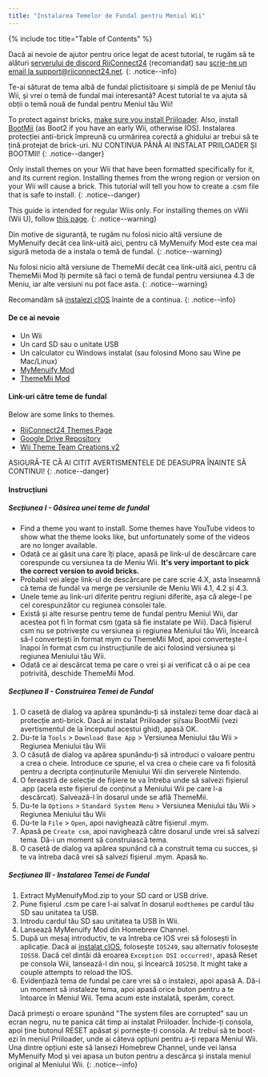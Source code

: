 ```yaml
---
title: "Instalarea Temelor de Fundal pentru Meniul Wii"
---
```


{% include toc title="Table of Contents" %}

Dacă ai nevoie de ajutor pentru orice legat de acest tutorial, te rugăm să te alături [serverului de discord RiiConnect24](https://discord.gg/rc24) (recomandat) sau [scrie-ne un email la support@riiconnect24.net](mailto:support@riiconnect24.net).
{: .notice--info}

Te-ai săturat de tema albă de fundal plictisitoare și simplă de pe Meniul tău Wii, și vrei o temă de fundal mai interesantă? Acest tutorial te va ajuta să obții o temă nouă de fundal pentru Meniul tău Wii!

To protect against bricks, [make sure you install Priiloader](priiloader). Also, install [BootMii](bootmii) (as Boot2 if you have an early Wii, otherwise IOS). Instalarea protecției anti-brick împreună cu urmărirea corectă a ghidului ar trebui să te țină protejat de brick-uri. NU CONTINUA PÂNĂ AI INSTALAT PRIILOADER ȘI BOOTMII!
{: .notice--danger}

Only install themes on your Wii that have been formatted specifically for it, and its current region. Installing themes from the wrong region or version on your Wii will cause a brick. This tutorial will tell you how to create a .csm file that is safe to install.
{: .notice--danger}

This guide is intended for regular Wiis only. For installing themes on vWii (Wii U), follow [this page](themes-vwii).
{: .notice--warning}

Din motive de siguranță, te rugăm nu folosi nicio altă versiune de MyMenuify decât cea link-uită aici, pentru că MyMenuify Mod este cea mai sigură metoda de a instala o temă de fundal.
{: .notice--warning}

Nu folosi nicio altă versiune de ThemeMii decât cea link-uită aici, pentru că ThemeMii Mod îți permite să faci o temă de fundal pentru versiunea 4.3 de Meniu, iar alte versiuni nu pot face asta.
{: .notice--warning}

Recomandăm să [instalezi cIOS](cios) înainte de a continua.
{: .notice--info}

#### De ce ai nevoie

* Un Wii
* Un card SD sau o unitate USB
* Un calculator cu Windows instalat (sau folosind Mono sau Wine pe Mac/Linux)
* [MyMenuify Mod](https://hbb1.oscwii.org/hbb/MyMenuifyMod/MyMenuifyMod.zip)
* [ThemeMii Mod](/assets/files/New_ThemeMii_MOD.zip)

#### Link-uri către teme de fundal

Below are some links to themes.

* [RiiConnect24 Themes Page](https://rc24.xyz/goodies/themes/)
* [Google Drive Repository](https://drive.google.com/drive/folders/19tyeVQ--bJ0ZUTNg5yvAGvc3G4-euEpm?usp=sharing)
* [Wii Theme Team Creations v2](https://gbatemp.net/threads/wii-theme-team-creations-v2.336596/)

ASIGURĂ-TE CĂ AI CITIT AVERTISMENTELE DE DEASUPRA ÎNAINTE SĂ CONTINUI!
{: .notice--danger}

#### Instrucțiuni

##### Secțiunea I - Găsirea unei teme de fundal

* Find a theme you want to install. Some themes have YouTube videos to show what the theme looks like, but unfortunately some of the videos are no longer available.
* Odată ce ai găsit una care îți place, apasă pe link-ul de descărcare care corespunde cu versiunea ta de Meniu Wii. **It's very important to pick the correct version to avoid bricks.**
* Probabil vei alege link-ul de descărcare pe care scrie 4.X, asta înseamnă că tema de fundal va merge pe versiunile de Meniu Wii 4.1, 4.2 și 4.3.
* Unele teme au link-uri diferite pentru regiuni diferite, așa că alege-l pe cel corespunzător cu regiunea consolei tale.
* Există și alte resurse pentru teme de fundal pentru Meniul Wii, dar acestea pot fi în format csm (gata să fie instalate pe Wii). Dacă fișierul csm nu se potrivește cu versiunea și regiunea Meniului tău Wii, încearcă să-l convertești în format mym cu ThemeMii Mod, apoi convertește-l înapoi în format csm cu instrucțiunile de aici folosind versiunea și regiunea Meniului tău Wii.
* Odată ce ai descărcat tema pe care o vrei și ai verificat că o ai pe cea potrivită, deschide ThemeMii Mod.

##### Secțiunea II - Construirea Temei de Fundal

1. O casetă de dialog va apărea spunându-ți să instalezi teme doar dacă ai protecție anti-brick. Dacă ai instalat Priiloader și/sau BootMii (vezi avertismentul de la începutul acestui ghid), apasă OK.
2. Du-te la `Tools` > `Download Base App` > Versiunea Meniului tău Wii > Regiunea Meniului tău Wii
3. O căsuță de dialog va apărea spunându-ți să introduci o valoare pentru a crea o cheie. Introduce ce spune, el va crea o cheie care va fi folosită pentru a decripta conținuturile Meniului Wii din serverele Nintendo.
4. O fereastră de selecție de fișiere te va întreba unde să salvezi fișierul .app (acela este fișierul de conținut a Meniului Wii pe care l-a descărcat). Salvează-l în dosarul unde se află ThemeMii.
5. Du-te la `Options` > `Standard System Menu` > Versiunea Meniului tău Wii > Regiunea Meniului tău Wii
6. Du-te la `File` > `Open`, apoi navighează către fișierul .mym.
7. Apasă pe `Create csm`, apoi navighează către dosarul unde vrei să salvezi tema. Dă-i un moment să construiască tema.
8. O casetă de dialog va apărea spunând că a construit tema cu succes, și te va întreba dacă vrei să salvezi fișierul .mym. Apasă `No`.

##### Secțiunea III - Instalarea Temei de Fundal

1. Extract MyMenuifyMod.zip to your SD card or USB drive.
2. Pune fișierul .csm pe care l-ai salvat în dosarul `modthemes` pe cardul tău SD sau unitatea ta USB.
3. Introdu cardul tău SD sau unitatea ta USB în Wii.
4. Lansează MyMenuify Mod din Homebrew Channel.
5. După un mesaj introductiv, te va întreba ce IOS vrei să folosești în aplicație. Dacă ai [instalat cIOS](cios), folosește `IOS249`, sau alternativ folosește `IOS58`. Dacă cel dintâi dă eroarea `Exception DSI occurred!`, apasă Reset pe consola Wii, lansează-l din nou, și încearcă `IOS250`. It might take a couple attempts to reload the IOS.
6. Evidențiază tema de fundal pe care vrei să o instalezi, apoi apasă A. Dă-i un moment să instaleze tema, apoi apasă orice buton pentru a te întoarce în Meniul Wii. Tema acum este instalată, sperăm, corect.

Dacă primești o eroare spunând "The system files are corrupted" sau un ecran negru, nu te panica cât timp ai instalat Priiloader. Închide-ți consola, apoi ține butonul RESET apăsat și pornește-ți consola. Ar trebui să te boot-ezi în meniul Priiloader, unde ai câteva opțiuni pentru a-ți repara Meniul Wii. Una dintre opțiuni este să lansezi Homebrew Channel, unde vei lansa MyMenuify Mod și vei apasa un buton pentru a descărca și instala meniul original al Meniului Wii.
{: .notice--info}
